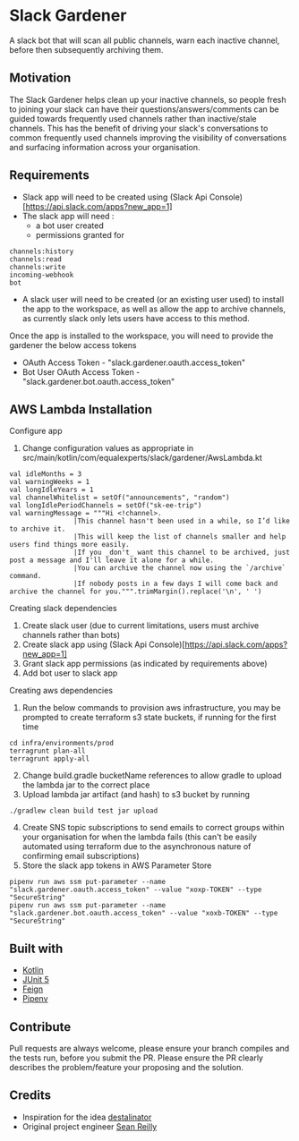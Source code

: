 # Slack Gardener
A slack bot that will scan all public channels, warn each inactive channel, before then subsequently archiving them.

## Motivation
The Slack Gardener helps clean up your inactive channels, so people fresh to joining your slack can have their questions/answers/comments can be guided towards frequently used channels rather than inactive/stale channels.
This has the benefit of driving your slack's conversations to common frequently used channels improving the visibility of conversations and surfacing information across your organisation.


## Requirements
- Slack app will need to be created using (Slack Api Console)[https://api.slack.com/apps?new_app=1]
- The slack app will need :
    - a bot user created
    - permissions granted for 
```
channels:history
channels:read
channels:write
incoming-webhook
bot
```
- A slack user will need to be created (or an existing user used) to install the app to the workspace, as well as allow the app to archive channels, as currently slack only lets users have access to this method.

Once the app is installed to the workspace, you will need to provide the gardener the below access tokens 

* OAuth Access Token - "slack.gardener.oauth.access_token"
* Bot User OAuth Access Token - "slack.gardener.bot.oauth.access_token"


## AWS Lambda Installation

Configure app
1. Change configuration values as appropriate in src/main/kotlin/com/equalexperts/slack/gardener/AwsLambda.kt
```
val idleMonths = 3
val warningWeeks = 1
val longIdleYears = 1
val channelWhitelist = setOf("announcements", "random")
val longIdlePeriodChannels = setOf("sk-ee-trip")
val warningMessage = """Hi <!channel>.
                |This channel hasn't been used in a while, so I’d like to archive it.
                |This will keep the list of channels smaller and help users find things more easily.
                |If you _don't_ want this channel to be archived, just post a message and I'll leave it alone for a while.
                |You can archive the channel now using the `/archive` command.
                |If nobody posts in a few days I will come back and archive the channel for you.""".trimMargin().replace('\n', ' ')
```


Creating slack dependencies
1. Create slack user (due to current limitations, users must archive channels rather than bots)
2. Create slack app using (Slack Api Console)[https://api.slack.com/apps?new_app=1] 
3. Grant slack app permissions (as indicated by requirements above)
4. Add bot user to slack app

Creating aws dependencies
1. Run the below commands to provision aws infrastructure, you may be prompted to create terraform s3 state buckets, if running for the first time
```
cd infra/environments/prod
terragrunt plan-all
terragrunt apply-all
```
2. Change build.gradle bucketName references to allow gradle to upload the lambda jar to the correct place
3. Upload lambda jar artifact (and hash) to s3 bucket by running
```
./gradlew clean build test jar upload
```
4. Create SNS topic subscriptions to send emails to correct groups within your organisation for when the lambda fails (this can't be easily automated using terraform due to the asynchronous nature of confirming email subscriptions)
5. Store the slack app tokens in AWS Parameter Store
```
pipenv run aws ssm put-parameter --name "slack.gardener.oauth.access_token" --value "xoxp-TOKEN" --type "SecureString"
pipenv run aws ssm put-parameter --name "slack.gardener.bot.oauth.access_token" --value "xoxb-TOKEN" --type "SecureString"
```


## Built with

- [Kotlin](https://kotlinlang.org/)
- [JUnit 5](https://junit.org/junit5/)
- [Feign](https://github.com/OpenFeign/feign)
- [Pipenv](https://github.com/pypa/pipenv)

## Contribute

Pull requests are always welcome, please ensure your branch compiles and the tests run, before you submit the PR.
Please ensure the PR clearly describes the problem/feature your proposing and the solution.

## Credits

- Inspiration for the idea [destalinator](https://github.com/randsleadershipslack/destalinator)
- Original project engineer [Sean Reilly](https://twitter.com/seanjreilly)
 
